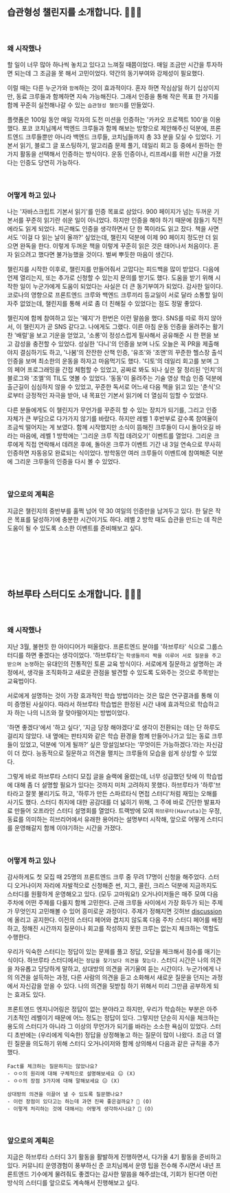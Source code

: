 ## 습관형성 챌린지를 소개합니다. 🙋🏻‍♀️

<br>

### 왜 시작했나

할 일이 너무 많아 하나씩 놓치고 있다고 느껴질 때쯤이었다. 매일 조금만 시간을 투자하면 되는데 그 조금을 못 해서 고민이었다. 약간의 동기부여와 강제성이 필요했다.

이럴 때는 다른 누군가와 `함께`하는 것이 효과적이다. 혼자 하면 작심삼일 하기 십상이지만, 동료 크루들과 함께하면 지속 가능해진다. 그래서 인증을 통해 작은 목표 한 가지를 함께 꾸준히 실천해나갈 수 있는 `습관형성 챌린지`를 만들었다.

플랫폼은 100일 동안 매일 각자의 도전 미션을 인증하는 '카카오 프로젝트 100'을 이용했다. 포코 코치님께서 백엔드 크루들과 함께 해보는 방향으로 제안해주신 덕분에, 프론트엔드 크루들뿐만 아니라 백엔드 크루들, 코치님들까지 총 33 분을 모실 수 있었다. 기본서 읽기, 블로그 글 포스팅하기, 알고리즘 문제 풀기, 데일리 회고 등 중에서 원하는 한 가지 활동을 선택해서 인증하는 방식이다. 운동 인증이나, 리프레시를 위한 시간을 가졌다는 인증도 당연히 가능하다.

<br>

### 어떻게 하고 있나

나는 '자바스크립트 기본서 읽기'를 인증 목표로 삼았다. 900 페이지가 넘는 두꺼운 기본서를 꾸준히 읽기란 쉬운 일이 아니었다. 하지만 인증을 해야 하기 때문에 잠들기 직전에라도 읽게 되었다. 피곤해도 인증을 생각하면서 단 한 쪽이라도 읽고 잤다. 책을 사면서도 '이걸 다 읽는 날이 올까?' 싶었는데, 챌린지 덕분에 이제 90 페이지 정도만 더 읽으면 완독을 한다. 이렇게 두꺼운 책을 이렇게 꾸준히 읽은 것은 태어나서 처음이다. 혼자 읽으려고 했다면 불가능했을 것이다. 벌써 뿌듯한 마음이 생긴다.

챌린지를 시작한 이후로, 챌린지를 만들어줘서 고맙다는 피드백을 많이 받았다. 다음에 언제 열리는지, 또는 추가로 신청할 수 있는지 문의를 받기도 했다. 도움을 받기 위해 시작한 일이 누군가에게 도움이 되었다는 사실은 더 큰 동기부여가 되었다. 감사한 일이다. 코로나의 영향으로 프론트엔드 크루와 백엔드 크루끼리 등교일이 서로 달라 소통할 일이 자주 없었는데, 챌린지를 통해 서로 좀 더 친해질 수 있었다는 점도 정말 좋았다.

챌린지에 함께 참여하고 있는 '웨지'가 한번은 이런 말씀을 했다. SNS를 따로 하지 않아서, 이 챌린지가 곧 SNS 같다고. 나에게도 그랬다. 이른 아침 운동 인증을 올려주는 활기찬 '배럴'을 보고 기운을 얻었고, '소롱'이 정성스럽게 필사해서 공유해준 시 한 편을 보고 감성을 충전할 수 있었다. 성실한 '다니'의 인증을 보며 나도 오늘은 꼭 PR을 제출해야지 결심하기도 하고, '나봄'의 잔잔한 산책 인증, '유조'와 '조앤'의 꾸준한 헬스장 출석 인증을 보며 최소한의 운동을 하자고 마음먹기도 했다. '디토'의 데일리 회고를 보며 그의 페어 프로그래밍을 간접 체험할 수 있었고, 공짜로 봐도 되나 싶은 잘 정리된 '인치'의 블로그와 '조엘'의 TIL도 엿볼 수 있었다. '동동'이 올려주는 기술 영상 학습 인증 덕분에 출근길이 심심하지 않을 수 있었고, 꾸준한 독서로 어느새 다음 책을 읽고 있는 '춘식'으로부터 긍정적인 자극을 받아, 내 목표인 기본서 읽기에 더 열심히 임할 수 있었다.

다른 분들에게도 이 챌린지가 무언가를 꾸준히 할 수 있는 장치가 되기를, 그리고 인증 자체가 큰 부담으로 다가가지 않기를 바랐다. 하지만 레벨 1 후반부로 갈수록 참여율이 조금씩 떨어지는 게 보였다. 함께 시작했지만 소식이 뜸해진 크루들이 다시 돌아오길 바라는 마음에, 레벨 1 방학에는 '그리운 크루 직접 데려오기' 이벤트를 열었다. 그리운 크루에게 직접 연락해서 데려온 후에, 돌아온 크루가 이벤트 기간 내 3일 연속으로 무사히 인증하면 자동응모 완료되는 식이었다. 방학동안 여러 크루들이 이벤트에 참여해준 덕분에 그리운 크루들의 인증을 다시 볼 수 있었다.

<br>

### 앞으로의 계획은

지금은 챌린지의 중반부를 훌쩍 넘어 약 30 여일의 인증만을 남겨두고 있다. 한 달은 작은 목표를 달성하기에 충분한 시간이기도 하다. 레벨 2 방학 때도 습관을 만드는 데 작은 도움이 될 수 있도록 소소한 이벤트를 준비해보고 싶다.

<br>
<br>
<br>
<br>
<br>

## 하브루타 스터디도 소개합니다. 🙋🏻‍♀️

<br>

### 왜 시작했나

지난 3월, 불현듯 한 아이디어가 떠올랐다. 프론트엔드 분야를 '하브루타' 식으로 그룹스터디를 하면 좋겠다는 생각이었다. '하브루타'는 `학생들끼리 짝을 이루어 서로 질문을 주고받으며 논쟁`하는 유대인의 전통적인 토론 교육 방식이다. 서로에게 질문하고 설명하는 과정에서, 생각을 조직화하고 새로운 관점을 발견할 수 있도록 도와주는 것으로 주목받는 교육법이다.

서로에게 설명하는 것이 가장 효과적인 학습 방법이라는 것은 많은 연구결과를 통해 이미 증명된 사실이다. 따라서 하브루타 학습법은 한정된 시간 내에 효과적으로 학습하고자 하는 나의 니즈와 잘 맞아떨어지는 방법이었다.

'하면 좋겠다'에서 '하고 싶다', '지금 당장 해야겠다'로 생각이 전환되는 데는 단 하루도 걸리지 않았다. 내 옆에는 판타지와 같은 학습 환경을 함께 만들어나가고 있는 동료 크루들이 있었고, 덕분에 ‘이게 될까?’ 싶은 망설임보다는 ‘무엇이든 가능하겠다.’라는 자신감이 더 컸다. 능동적으로 질문하고 의견을 펼치는 크루들의 모습을 쉽게 상상할 수 있었다.

그렇게 바로 하브루타 스터디 모집 글을 슬랙에 올렸는데, 너무 성급했던 탓에 이 학습법에 대해 좀 더 설명할 필요가 있다는 것까지 미처 고려하지 못했다. 하브루타가 '하루'브타라고 잘못 불리기도 하고, '하루가 만든 스파르타식 면접 스터디'처럼 재밌는 오해를 사기도 했다. 스터디 취지에 대한 공감대를 더 넓히기 위해, 그 주에 바로 간단한 발표자료 만들어 오프라인 스터디 설명회를 열었다. 트랙방에 모여 `하브루타(Havruta)`는 우정, 동료를 의미하는 히브리어에서 유래한 용어라는 설명부터 시작해, 앞으로 어떻게 스터디를 운영해갈지 함께 이야기하는 시간을 가졌다.

<br>

### 어떻게 하고 있나

감사하게도 첫 모집 때 25명의 프론트엔드 크루 중 무려 17명이 신청을 해주었다. 스터디 오거나이저 자리에 자발적으로 신청해준 썬, 지그, 콜린, 크리스 덕분에 지금까지도 스터디를 원활하게 운영해오고 있다. (모두 고마워요!) 오거나이저들은 매주 모여 다음 주차에 어떤 주제를 다룰지 함께 고민한다. 근래 크루들 사이에서 가장 화두가 되는 주제가 무엇인지 고민해볼 수 있어 흥미로운 과정이다. 주제가 정해지면 깃허브 [discussion](https://github.com/woowacourse-fe-study/havruta-frontend/discussions)에 올리고 공지한다. 이전의 스터디 페어와 겹치지 않도록 다음 주차 스터디 페어를 배정하고, 정해진 시간까지 질문이나 회고를 작성하지 못한 크루는 없는지 체크하는 역할도 수행한다.

우리가 익숙한 스터디는 정답이 있는 문제를 풀고 정답, 오답을 체크해서 점수를 매기는 식이다. 하브루타 스터디에서는 `정답을 찾기보다 의견을 찾는다.` 스터디 시간은 나의 의견을 자유롭고 당당하게 말하고, 상대방의 의견을 귀기울여 듣는 시간이다. 누군가에게 나의 의견을 설득하는 과정, 다른 사람의 의견을 듣고 소화해서 새로운 질문을 던지는 과정에서 자신감을 얻을 수 있다. 나의 의견을 뒷받침 하기 위해서 미리 그만큼 공부하게 되는 효과도 있다.

프론트엔드 엔지니어링은 정답이 없는 분야라고 하지만, 우리가 학습하는 부분은 아주 기초적인 레벨이기 때문에 어느 정도는 정답이 있다. 그렇지만 단순히 지식을 체크하는 용도의 스터디가 아니라 그 이상의 무언가가 되기를 바라는 소소한 욕심이 있었다. 스터디 초반에는 (우리에게 익숙한) 정답을 상정해놓고 하는 질문이 많이 나왔다. 조금 더 열린 질문을 의도하기 위해 스터디 오거나이저와 함께 상의해서 다음과 같은 규칙을 추가했다.

```
Fact를 체크하는 질문하지는 않았나요?
- ㅇㅇ의 원리에 대해 구체적으로 설명해보세요 😑 (X)
- ㅇㅇ의 장점 3가지에 대해 말해보세요 😑 (X)

상대방의 의견을 이끌어 낼 수 있도록 질문했나요?
- 이런 장점이 있다고는 하는데 과연 진짜 좋은걸까요? 🤔 (O)
- 이렇게 처리하는 것에 대해서는 어떻게 생각하시나요? 🤔 (O)
```

<br>

### 앞으로의 계획은

지금은 하브루타 스터디 3기 활동을 활발하게 진행하면서, 다가올 4기 활동을 준비하고 있다. 커뮤니티 운영경험이 풍부하신 준 코치님께서 운영 팁을 전수해 주시면서 내년 프론트엔드 기수에게 물려줘도 좋겠다는 감사한 말씀을 해주셨는데, 기회가 된다면 이런 방식의 스터디를 앞으로도 계속해서 진행해보고 싶다.
